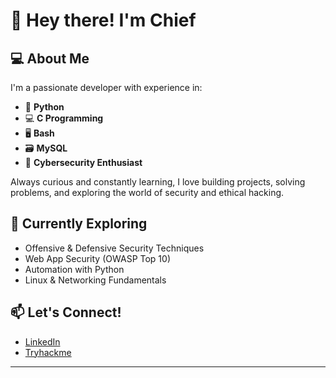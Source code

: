 # 👋 Hey there! I'm Chief

## 💻 About Me
I'm a passionate developer with experience in:
- 🐍 **Python**
- 💻 **C Programming**
- 🖥️ **Bash**
- 🗃️ **MySQL**
- 🔐 **Cybersecurity Enthusiast**

Always curious and constantly learning, I love building projects, solving problems, and exploring the world of security and ethical hacking.

## 🚀 Currently Exploring
- Offensive & Defensive Security Techniques
- Web App Security (OWASP Top 10)
- Automation with Python
- Linux & Networking Fundamentals

## 📫 Let's Connect!
- [LinkedIn](https://www.linkedin.com/in/kaushikbarman01/)
- [Tryhackme](https://tryhackme.com/p/Kaushik01)

---


